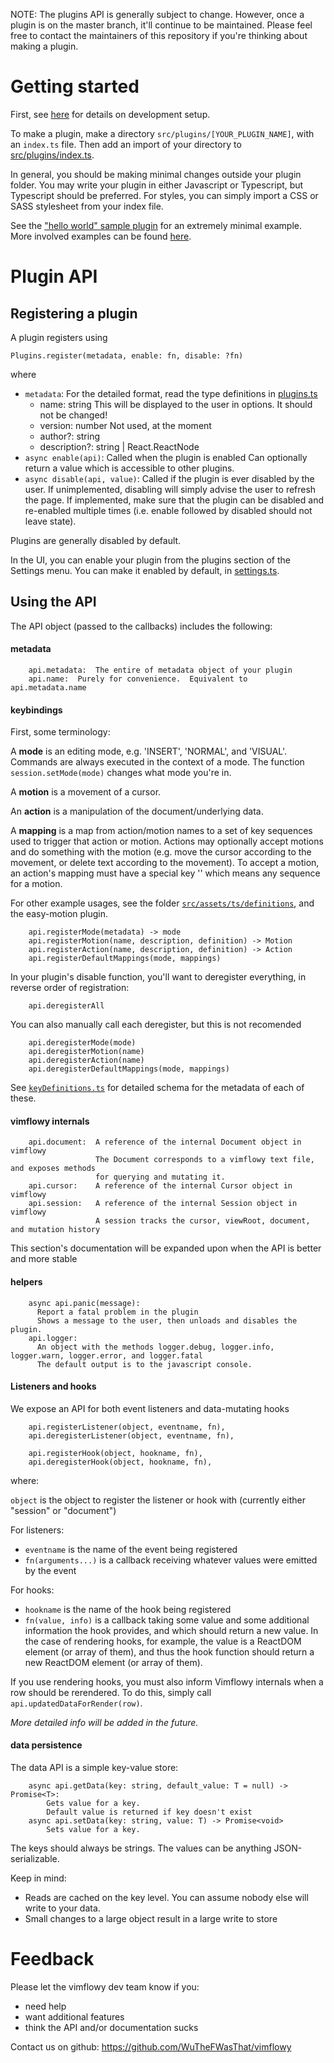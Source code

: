 NOTE: The plugins API is generally subject to change.
However, once a plugin is on the master branch, it'll continue to be maintained.
Please feel free to contact the maintainers of this repository if you're thinking about making a plugin.

# Getting started

First, see [here](./dev_setup.md) for details on development setup.

To make a plugin, make a directory `src/plugins/[YOUR_PLUGIN_NAME]`, with an `index.ts` file.
Then add an import of your directory to [src/plugins/index.ts](../src/plugins/index.ts).

In general, you should be making minimal changes outside your plugin folder.
You may write your plugin in either Javascript or Typescript, but Typescript should be preferred.
For styles, you can simply import a CSS or SASS stylesheet from your index file.

See the ["hello world" sample plugin](../src/plugins/examples/index.ts) for an extremely minimal example.
More involved examples can be found [here](../src/plugins).

# Plugin API

## Registering a plugin

A plugin registers using

```
Plugins.register(metadata, enable: fn, disable: ?fn)
```
where
- `metadata`:  For the detailed format, read the type definitions in [plugins.ts](../src/assets/ts/plugins.ts)
  - name: string
    This will be displayed to the user in options. It should not be changed!
  - version: number
    Not used, at the moment
  - author?: string
  - description?: string | React.ReactNode
- `async enable(api)`:
  Called when the plugin is enabled
  Can optionally return a value which is accessible to other plugins.
- `async disable(api, value)`:
  Called if the plugin is ever disabled by the user.
  If unimplemented, disabling will simply advise the user to refresh the page.
  If implemented, make sure that the plugin can be disabled and re-enabled multiple times (i.e. enable followed by disabled should not leave state).

Plugins are generally disabled by default.

In the UI, you can enable your plugin from the plugins section of the Settings menu.
You can make it enabled by default, in [settings.ts](../src/assets/ts/settings.ts).

## Using the API

The API object (passed to the callbacks) includes the following:

####  metadata

```
    api.metadata:  The entire of metadata object of your plugin
    api.name:  Purely for convenience.  Equivalent to api.metadata.name
```

#### keybindings

First, some terminology:

A **mode** is an editing mode, e.g. 'INSERT', 'NORMAL', and 'VISUAL'.
Commands are always executed in the context of a mode.
The function `session.setMode(mode)` changes what mode you're in.

A **motion** is a movement of a cursor.

An **action** is a manipulation of the document/underlying data.

A **mapping** is a map from action/motion names to a set of key sequences used to trigger that action or motion.
Actions may optionally accept motions and do something with the motion
(e.g. move the cursor according to the movement, or delete text according to the movement).
To accept a motion, an action's mapping must have a special key '<motion>' which means any sequence for a motion.

For other example usages, see the folder [`src/assets/ts/definitions`](../src/assets/ts/definitions), and the easy-motion plugin.

```
    api.registerMode(metadata) -> mode
    api.registerMotion(name, description, definition) -> Motion
    api.registerAction(name, description, definition) -> Action
    api.registerDefaultMappings(mode, mappings)
```

In your plugin's disable function, you'll want to deregister everything, in reverse order of registration:
```
    api.deregisterAll
```
You can also manually call each deregister, but this is not recomended
```
    api.deregisterMode(mode)
    api.deregisterMotion(name)
    api.deregisterAction(name)
    api.deregisterDefaultMappings(mode, mappings)
```

See [`keyDefinitions.ts`](../src/assets/ts/keyDefinitions.ts) for detailed schema for the metadata of each of these.

#### vimflowy internals

```
    api.document:  A reference of the internal Document object in vimflowy
                   The Document corresponds to a vimflowy text file, and exposes methods
                   for querying and mutating it.
    api.cursor:    A reference of the internal Cursor object in vimflowy
    api.session:   A reference of the internal Session object in vimflowy
                   A session tracks the cursor, viewRoot, document, and mutation history
```

This section's documentation will be expanded upon when the API is better and more stable

#### helpers
```
    async api.panic(message):
      Report a fatal problem in the plugin
      Shows a message to the user, then unloads and disables the plugin.
    api.logger:
      An object with the methods logger.debug, logger.info, logger.warn, logger.error, and logger.fatal
      The default output is to the javascript console.
```

#### Listeners and hooks

We expose an API for both event listeners and data-mutating hooks
```
    api.registerListener(object, eventname, fn),
    api.deregisterListener(object, eventname, fn),

    api.registerHook(object, hookname, fn),
    api.deregisterHook(object, hookname, fn),
```
where:

`object` is the object to register the listener or hook with (currently either "session" or "document")

For listeners:
- `eventname` is the name of the event being registered
- `fn(arguments...)` is a callback receiving whatever values were emitted by the event

For hooks:
- `hookname` is the name of the hook being registered
- `fn(value, info)` is a callback taking some value and some additional information the hook provides, and which should return a new value.
  In the case of rendering hooks, for example, the value is a ReactDOM element (or array of them),
  and thus the hook function should return a new ReactDOM element (or array of them).

If you use rendering hooks, you must also inform Vimflowy internals when a row should be rerendered.
To do this, simply call `api.updatedDataForRender(row)`.

*More detailed info will be added in the future.*

#### data persistence

The data API is a simple key-value store:
```
    async api.getData(key: string, default_value: T = null) -> Promise<T>:
        Gets value for a key.
        Default value is returned if key doesn't exist
    async api.setData(key: string, value: T) -> Promise<void>
        Sets value for a key.
```

The keys should always be strings.  The values can be anything JSON-serializable.

Keep in mind:
- Reads are cached on the key level.  You can assume nobody else will write to your data.
- Small changes to a large object result in a large write to store

# Feedback

Please let the vimflowy dev team know if you:
- need help
- want additional features
- think the API and/or documentation sucks

Contact us on github: https://github.com/WuTheFWasThat/vimflowy
